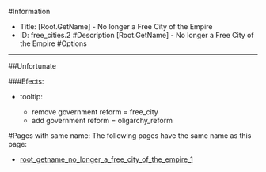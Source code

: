 #Information
 - Title: [Root.GetName] - No longer a Free City of the Empire
 - ID: free_cities.2
#Description
[Root.GetName] - No longer a Free City of the Empire
#Options

___
##Unfortunate

###Efects:<ul><li>tooltip:</li><ul><li>remove government reform = free_city</li><li>add government reform = oligarchy_reform</li></ul></ul>


#Pages with same name:
The following pages have the same name as this page:
 - [root_getname_no_longer_a_free_city_of_the_empire_1](root_getname_no_longer_a_free_city_of_the_empire_1.md)
